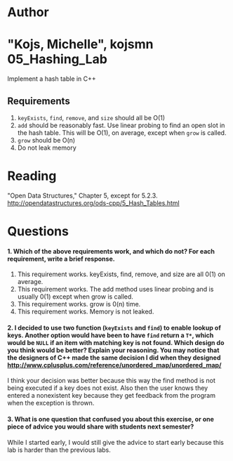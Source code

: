Author
==========
"Kojs, Michelle", kojsmn
05_Hashing_Lab
==============

Implement a hash table in C++

Requirements
------------

1. `keyExists`, `find`, `remove`, and `size` should all be O(1)
2. `add` should be reasonably fast. Use linear probing to find an open slot in the hash table. This will be O(1), on average, except when `grow` is called.
3. `grow` should be O(n)
4. Do not leak memory


Reading
=======
"Open Data Structures," Chapter 5, except for 5.2.3. http://opendatastructures.org/ods-cpp/5_Hash_Tables.html

Questions
=========

#### 1. Which of the above requirements work, and which do not? For each requirement, write a brief response.

1. This requirement works.  keyExists, find, remove, and size are all 0(1) on average.
2. This requirement works. The add method uses linear probing and is usually 0(1) except when grow is called.
3. This requirement works. grow is 0(n) time.
4. This requirement works.  Memory is not leaked.

#### 2. I decided to use two function (`keyExists` and `find`) to enable lookup of keys. Another option would have been to have `find` return a `T*`, which would be `NULL` if an item with matching key is not found. Which design do you think would be better? Explain your reasoning. You may notice that the designers of C++ made the same decision I did when they designed http://www.cplusplus.com/reference/unordered_map/unordered_map/

I think your decision was better because this way the find method is not being executed if a key does not exist. Also then the user knows they entered a nonexistent key because they get feedback from the program when the exception is thrown.

#### 3. What is one question that confused you about this exercise, or one piece of advice you would share with students next semester?

While I started early, I would still give the advice to start early because this lab is harder than the previous labs.